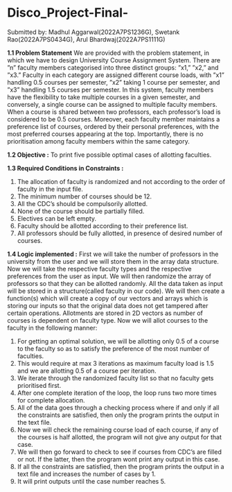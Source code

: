 # Disco_Project-Final-
Submitted by: Madhul Aggarwal(2022A7PS1236G), Swetank Rao(2022A7PS0434G), Arul Bhardwaj(2022A7PS1111G)




****1.1 Problem Statement****
We are provided with the problem statement, in which we have to design University Course Assignment System. There are ”n” faculty members categorised
into three distinct groups: ”x1,” ”x2,” and ”x3.” Faculty in each category are
assigned different course loads, with ”x1” handling 0.5 courses per semester,
”x2” taking 1 course per semester, and ”x3” handling 1.5 courses per semester.
In this system, faculty members have the flexibility to take multiple courses in a
given semester, and conversely, a single course can be assigned to multiple faculty members. When a course is shared between two professors, each professor’s
load is considered to be 0.5 courses. Moreover, each faculty member maintains
a preference list of courses, ordered by their personal preferences, with the most
preferred courses appearing at the top. Importantly, there is no prioritisation
among faculty members within the same category.

****1.2 Objective :****
To print five possible optimal cases of allotting faculties.

******1.3 Required Conditions in Constraints :******
1. The allocation of faculty is randomized and not according to the order of
faculty in the input file.
2. The minimum number of courses should be 12.
3. All the CDC’s should be compulsorily allotted.
4. None of the course should be partially filled.
5. Electives can be left empty.
6. Faculty should be allotted according to their preference list.
7. All professors should be fully allotted, in presence of desired number of
courses.

******1.4 Logic implemented :******
First we will take the number of professors in the university from the user and
we will store them in the array data structure. Now we will take the respective
faculty types and the respective preferences from the user as input. We will then
randomize the array of professors so that they can be allotted randomly. All the
data taken as input will be stored in a structure(called faculty in our code). We
will then create a function(s) which will create a copy of our vectors and arrays
which is storing our inputs so that the original data does not get tampered after
certain operations. Allotments are stored in 2D vectors as number of courses
is dependent on faculty type. Now we will allot courses to the faculty in the
following manner:
1. For getting an optimal solution, we will be allotting only 0.5 of a course
to the faculty so as to satisfy the preference of the most number of faculties.
2. This would require at max 3 iterations as maximum faculty load is 1.5 and
we are allotting 0.5 of a course per iteration.
3. We iterate through the randomized faculty list so that no faculty gets prioritised first.
4. After one complete iteration of the loop, the loop runs two more times for
complete allocation.
5. All of the data goes through a checking process where if and only if all the
constraints are satisfied, then only the program prints the output in the text
file.
6. Now we will check the remaining course load of each course, if any of the
courses is half allotted, the program will not give any output for that case.
7. We will then go forward to check to see if courses from CDC’s are filled or
not. If the latter, then the program wont print any output in this case.
8. If all the constraints are satisfied, then the program prints the output in a
text file and increases the number of cases by 1.
9. It will print outputs until the case number reaches 5.
